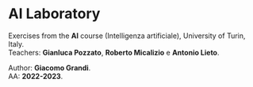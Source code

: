# AI Laboratory

Exercises from the **AI** course (Intelligenza artificiale), University of Turin, Italy.  
Teachers: **Gianluca Pozzato**, **Roberto Micalizio** e **Antonio Lieto**.

Author: **Giacomo Grandi**.  
AA: **2022-2023**.  
